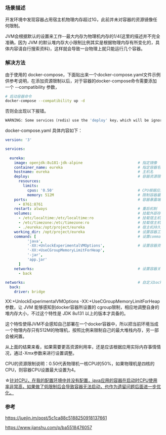 ### 场景描述

开发环境中发现容器占用宿主机物理内存超过1G，此前并未对容器的资源镜像任何限制。

JVM会根据默认的设置来工作--最大内存为物理机内存的1/4(这里的描述并不完全准确，因为 JVM 的默认堆内存大小限制比例其实是根据物理内存有所变化的，具体内容请自行搜索资料)，这样就会导致一台物理上就只能运行几个容器。

### 解决方法

由于使用的 docker-compose，下面贴出来一个docker-compose.yaml文件示例供参考说明，在添加资源限制以后，对于容器的docker-compose命令需要添加一个 --compatibility 参数，

```bash
# 启动容器命令
docker-compose --compatibility up -d 
```

否则会出现以下报错。

```BASH
WARNING: Some services（redis）use the 'deploy' key，which will be ignored.Compose does not support 'deploy' configuration - use `docker stack deploy` to deploy to a swarm.
```

docker-compose.yaml 具体内容如下：

```yaml
version: '3'

services:
  
  eureka:
    image: openjdk:8u181-jdk-alpine                         # 指定镜像
    container_name: eureka                                  # 指定容器名称
    hostname: eureka                                        # 主机名
    deploy:                                                 # 容器资源限制
      resources:
        limits:
          cpus: '0.50'                                      # CPU根据应实际情况可不设置
          memory: 512M                                      # 限制容器最大可用内存
    ports:                                                  # 容器暴露端口
      - 8761:8761
    restart: always                                         # 重启机制
    volumes:                                                # 挂载外部存储
      - /etc/localtime:/etc/localtime:ro                    # 挂载宿主机时区设置
      - /etc/timezone:/etc/timezone:ro                      # 挂载宿主机时区设置
      - ./eureka:/opt/project/eureka                        # 宿主机持久化存储
    working_dir: /opt/project/eureka                        # 设置容器工作路径 
    command: [                                              # 设置command参数
          'java',
          '-XX:+UnlockExperimentalVMOptions',               # 设置容器资源自动感知（包含下面一行）
          '-XX:+UseCGroupMemoryLimitForHeap',               
          '-jar',
          'app.jar'
      ]
    networks:                                               # 设置容器关联网络
      - back
      
networks:                                                   # 自定义back网络
  back:
    driver: bridge
```

XX:+UnlockExperimentalVMOptions -XX:+UseCGroupMemoryLimitForHeap 参数，让 JVM 能够感知到docker容器所设置的 cgroup限制，相应地调整自身的堆内存大小，不过这个特性是 JDK 8u131 以上的版本才具备的。

这个特性使得JVM不会感知自己部署在一个docker容器中，所以把当前环境当成一个物理内存只有512M的物理机，按照比例来限制自己的最大堆栈内存，另一部会被闲置。

从上面的结果来看，如果需要更高资源利用率，还是应该根据应用实际内存事情情况，通过-Xmx参数来进行设置调整。

CPU的资源限制说明：0.50代表物理机一核CPU的50%，如果物理机是四核的CPU，则容器CPU设置最大设置为4。

☆<u>针对CPU，在我的配置环境中并没有配置，java应用的容器在启动时CPU使用率非常高，如果做了低限制后会导致容器无法启动，也作为遗留问题后面进一步优化。</u>

### 参考

https://juejin.im/post/5c1ca88c5188250918137661

https://www.jianshu.com/p/ba5518476057

